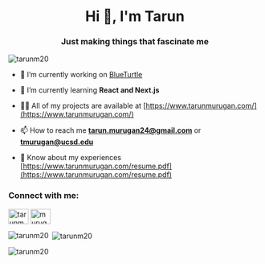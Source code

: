 <h1 align="center">Hi 👋, I'm Tarun</h1>
<h3 align="center">Just making things that fascinate me</h3>

<p align="left"> <img src="https://komarev.com/ghpvc/?username=tarunm20&label=Profile%20views&color=0e75b6&style=flat" alt="tarunm20" /> </p>

- 🔭 I’m currently working on [BlueTurtle](https://www.blueturtle.ai/)

- 🌱 I’m currently learning **React and Next.js**

- 👨‍💻 All of my projects are available at [https://www.tarunmurugan.com/](https://www.tarunmurugan.com/)

- 📫 How to reach me **tarun.murugan24@gmail.com** or **tmurugan@ucsd.edu**

- 📄 Know about my experiences [https://www.tarunmurugan.com/resume.pdf](https://www.tarunmurugan.com/resume.pdf)

<h3 align="left">Connect with me:</h3>
<p align="left">
<a href="https://linkedin.com/in/tarunmurugan" target="blank"><img align="center" src="https://raw.githubusercontent.com/rahuldkjain/github-profile-readme-generator/master/src/images/icons/Social/linked-in-alt.svg" alt="tarunmurugan" height="30" width="40" /></a>
<a href="https://instagram.com/murugantarun" target="blank"><img align="center" src="https://raw.githubusercontent.com/rahuldkjain/github-profile-readme-generator/master/src/images/icons/Social/instagram.svg" alt="murugantarun" height="30" width="40" /></a>
</p>

<p><img align="left" src="https://github-readme-stats.vercel.app/api/top-langs?username=tarunm20&show_icons=true&locale=en&layout=compact" alt="tarunm20" /></p>

<p>&nbsp;<img align="center" src="https://github-readme-stats.vercel.app/api?username=tarunm20&show_icons=true&locale=en" alt="tarunm20" /></p>

<p><img align="center" src="https://github-readme-streak-stats.herokuapp.com/?user=tarunm20&" alt="tarunm20" /></p>
